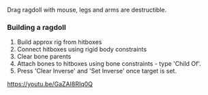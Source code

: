 Drag ragdoll with mouse, legs and arms are destructible.  

### Building a ragdoll  

1. Build approx rig from hitboxes  
2. Connect hitboxes using rigid body constraints  
3. Clear bone parents  
4. Attach bones to hitboxes using bone constraints - type 'Child Of'.  
5. Press 'Clear Inverse' and 'Set Inverse' once target is set.

<https://youtu.be/GaZAI8RIq0Q>

